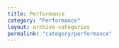 ```yaml
---
title: Performance
category: "Performance"
layout: archive-categories
permalink: "category/performance"
---
```

